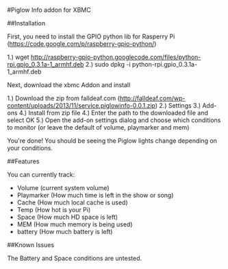 #Piglow Info addon for XBMC

##Installation

First, you need to install the GPIO python lib for Rasperry Pi (https://code.google.com/p/raspberry-gpio-python/)

1.) wget http://raspberry-gpio-python.googlecode.com/files/python-rpi.gpio_0.3.1a-1_armhf.deb
2.) sudo dpkg -i python-rpi.gpio_0.3.1a-1_armhf.deb

Next, download the xbmc Addon and install

1.) Download the zip from falldeaf.com (http://falldeaf.com/wp-content/uploads/2013/11/service.piglowinfo-0.0.1.zip)
2.) Settings
3.) Add-ons
4.) Install from zip file
4.) Enter the path to the downloaded file and select OK
5.) Open the add-on settings dialog and choose which conditions to monitor (or leave the default of volume, playmarker and mem)

You're done! You should be seeing the Piglow lights change depending on your conditions.

##Features

You can currently track:
- Volume (current system volume)
- Playmarker (How much time is left in the show or song)
- Cache (How much local cache is used)
- Temp (How hot is your Pi)
- Space (How much HD space is left)
- MEM (How much memory is being used)
- battery (How much battery is left)

##Known Issues

The Battery and Space conditions are untested.
